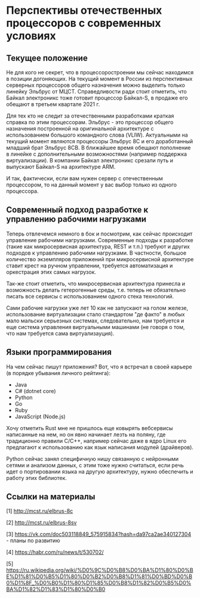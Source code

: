 # Перспективы отечественных процессоров с современных условиях

## Текущее положение
Не для кого не секрет, что в процессоростроении мы сейчас находимся в позиции догоняющих. На текущий момент в России из перспективных серверных процессоров общего назначения можно выделить только линейку Эльбрус от МЦСТ. Справедливости ради стоит отметить, что Байкал электроникс тоже готовит процессор Байкал-S, в продаже его обещают в третьем квартале 2021 г.

Для тех кто не следит за отечественными разработками краткая справка по этим процессорам. Эльбрус - это процессор общего назначения построенной на оригинальной архитектуре с использованием большого командного слова (VLIW). Актуальными на текущий момент являются процессоры Эльбрус 8С и его доработанный младший брат Эльбрус 8СВ. В ближайшее время обещают пополнение в линейке с дополнительными возможностями (например поддержка виртуализации). В компании Байкал электроникс срезали путь и выпускают Байкал-S на архитектуре ARM.

И так, фактически, если вам нужен сервер с отечественным процессором, то на данный момент у вас выбор только из одного процессора.

## Современный подход разработке к управлению рабочими нагрузками
Теперь отвлечемся немного в бок и посмотрим, как сейчас происходит управление рабочими нагрузками. Современные подходы к разработке (такие как микросервисная архитектура, REST и т.п.) требуют и других подходов к управлению рабочими нагрузками. В частности, большое количество экземпляров приложений при микросервисной архитектуре ставит крест на ручном управлении, требуется автоматизация и оркестрация этих самых нагрузок.

Так-же стоит отметить, что микросервисная архитектура принесла и возможность делать гетерогенные среды, т.е. теперь не обязательно писать все сервисы с использованием одного стека технологий.

Сами рабочие нагрузки уже лет 10 как не запускают на голом железе, использование виртуализации стало стандартом "де факто" в любых мало мальски серьезных системах, следовательно, нам требуется и еще система управления виртуальными машинами (не говоря о том, что нам требуется сама виртуализауция).

## Языки программирования
На чем сейчас пишут приложения? Вот, что я встречал в своей карьере (в порядке убывания личного рейтинга):

* Java
* C# (dotnet core)
* Python
* Go
* Ruby
* JavaScript (Node.js)

Хочу отметить Rust мне не пришлось еще ковырять вебсервисы написанные на нем, но он явно начинает лезть на поляну, где традиционно правили C/C++, например сейчас даже в ядро Linux его предлагают к использованию как язык написания модулей (драйверов).

Python сейчас занял специфичную нишу связанную с нейронными сетями и анализом данных, с этим тоже нужно считаться, если речь идет о портировании языка на другую архитектуру, нужно обеспечить и работу этих библиотек.



## Ссылки на материалы
[1] http://mcst.ru/elbrus-8c

[2] http://mcst.ru/elbrus-8sv

[3] https://vk.com/doc503118849_575915834?hash=da97ca2ae340127304 - планы по развитию

[4] https://habr.com/ru/news/t/530702/

[5] https://ru.wikipedia.org/wiki/%D0%9C%D0%B8%D0%BA%D1%80%D0%BE%D1%81%D0%B5%D1%80%D0%B2%D0%B8%D1%81%D0%BD%D0%B0%D1%8F_%D0%B0%D1%80%D1%85%D0%B8%D1%82%D0%B5%D0%BA%D1%82%D1%83%D1%80%D0%B0
